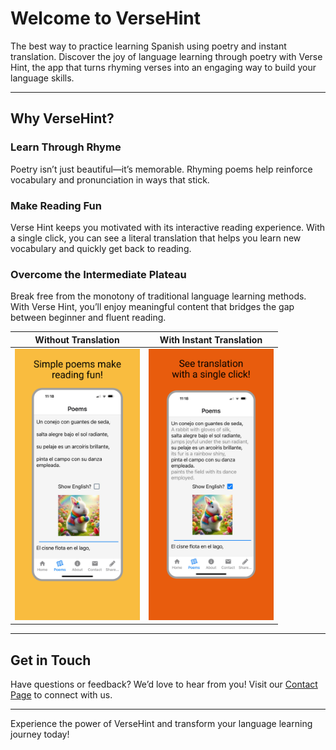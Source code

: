 
# Welcome to VerseHint

The best way to practice learning Spanish using poetry and instant translation. 
Discover the joy of language learning through poetry with Verse Hint, the app that turns rhyming verses into an engaging way to build your language skills.

---

## Why VerseHint?

### Learn Through Rhyme
Poetry isn’t just beautiful—it’s memorable. Rhyming poems help reinforce vocabulary and pronunciation in ways that stick.

### Make Reading Fun
Verse Hint keeps you motivated with its interactive reading experience.  With a single click, you can see a literal translation that helps you learn new vocabulary and quickly get back to reading.

### Overcome the Intermediate Plateau
Break free from the monotony of traditional language learning methods. With Verse Hint, you’ll enjoy meaningful content that bridges the gap between beginner and fluent reading.


| Without Translation      | With Instant Translation |
| ----------- | ----------- |
| <img src="poems.jpg" width="200">|<img src="english_words.jpg" width="200"> |



---

## Get in Touch
Have questions or feedback? We’d love to hear from you! Visit our [Contact Page](https://forms.gle/5XrmBxbyZ7f1HqvM9) to connect with us.

---

Experience the power of VerseHint and transform your language learning journey today!

